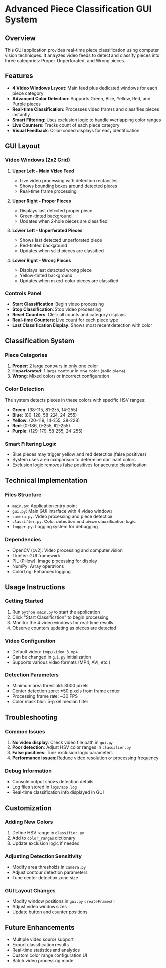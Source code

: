 # Advanced Piece Classification GUI System

## Overview
This GUI application provides real-time piece classification using computer vision techniques. It analyzes video feeds to detect and classify pieces into three categories: Proper, Unperforated, and Wrong pieces.

## Features
- **4 Video Windows Layout**: Main feed plus dedicated windows for each piece category
- **Advanced Color Detection**: Supports Green, Blue, Yellow, Red, and Purple pieces
- **Real-time Classification**: Processes video frames and classifies pieces instantly
- **Smart Filtering**: Uses exclusion logic to handle overlapping color ranges
- **Live Counters**: Tracks count of each piece category
- **Visual Feedback**: Color-coded displays for easy identification

## GUI Layout

### Video Windows (2x2 Grid)
1. **Upper Left - Main Video Feed**
   - Live video processing with detection rectangles
   - Shows bounding boxes around detected pieces
   - Real-time frame processing

2. **Upper Right - Proper Pieces** 
   - Displays last detected proper piece
   - Green-tinted background
   - Updates when 2-hole pieces are classified

3. **Lower Left - Unperforated Pieces**
   - Shows last detected unperforated piece  
   - Red-tinted background
   - Updates when solid pieces are classified

4. **Lower Right - Wrong Pieces**
   - Displays last detected wrong piece
   - Yellow-tinted background
   - Updates when mixed-color pieces are classified

### Controls Panel
- **Start Classification**: Begin video processing
- **Stop Classification**: Stop video processing
- **Reset Counters**: Clear all counts and category displays
- **Real-time Counters**: Live count for each piece type
- **Last Classification Display**: Shows most recent detection with color

## Classification System

### Piece Categories
1. **Proper**: 2 large contours in only one color
2. **Unperforated**: 1 large contour in one color (solid piece)
3. **Wrong**: Mixed colors or incorrect configuration

### Color Detection
The system detects pieces in these colors with specific HSV ranges:
- **Green**: (38-115, 81-255, 14-255)
- **Blue**: (80-128, 58-224, 24-255) 
- **Yellow**: (20-119, 14-255, 38-228)
- **Red**: (0-186, 0-255, 62-255)
- **Purple**: (129-179, 58-255, 24-255)

### Smart Filtering Logic
- Blue pieces may trigger yellow and red detection (false positives)
- System uses area comparison to determine dominant colors
- Exclusion logic removes false positives for accurate classification

## Technical Implementation

### Files Structure
- `main.py`: Application entry point
- `gui.py`: Main GUI interface with 4 video windows
- `camera.py`: Video processing and piece detection
- `classifier.py`: Color detection and piece classification logic
- `logger.py`: Logging system for debugging

### Dependencies
- OpenCV (cv2): Video processing and computer vision
- Tkinter: GUI framework
- PIL (Pillow): Image processing for display
- NumPy: Array operations
- ColorLog: Enhanced logging

## Usage Instructions

### Getting Started
1. Run `python main.py` to start the application
2. Click "Start Classification" to begin processing
3. Monitor the 4 video windows for real-time results
4. Observe counters updating as pieces are detected

### Video Configuration
- Default video: `imgs/video_3.mp4`
- Can be changed in `gui.py` initialization
- Supports various video formats (MP4, AVI, etc.)

### Detection Parameters
- Minimum area threshold: 3000 pixels
- Center detection zone: ±50 pixels from frame center
- Processing frame rate: ~30 FPS
- Color mask blur: 5-pixel median filter

## Troubleshooting

### Common Issues
1. **No video display**: Check video file path in `gui.py`
2. **Poor detection**: Adjust HSV color ranges in `classifier.py`
3. **False positives**: Tune exclusion logic parameters
4. **Performance issues**: Reduce video resolution or processing frequency

### Debug Information
- Console output shows detection details
- Log files stored in `logs/app.log` 
- Real-time classification info displayed in GUI

## Customization

### Adding New Colors
1. Define HSV range in `classifier.py`
2. Add to `color_ranges` dictionary
3. Update exclusion logic if needed

### Adjusting Detection Sensitivity
- Modify area thresholds in `camera.py`
- Adjust contour detection parameters
- Tune center detection zone size

### GUI Layout Changes
- Modify window positions in `gui.py` `createFrames()`
- Adjust video window sizes
- Update button and counter positions

## Future Enhancements
- Multiple video source support
- Export classification results
- Real-time statistics and analytics
- Custom color range configuration UI
- Batch video processing mode
